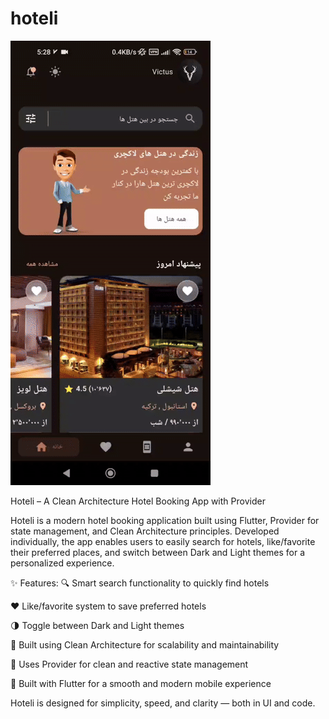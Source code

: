 # hoteli
![Hoteli Demo](https://raw.githubusercontent.com/Aref18/hoteli/main/hoteli.gif)


Hoteli – A Clean Architecture Hotel Booking App with Provider

Hoteli is a modern hotel booking application built using Flutter, Provider for state management, and Clean Architecture principles. Developed individually, the app enables users to easily search for hotels, like/favorite their preferred places, and switch between Dark and Light themes for a personalized experience.

✨ Features:
🔍 Smart search functionality to quickly find hotels

❤️ Like/favorite system to save preferred hotels

🌗 Toggle between Dark and Light themes

🧱 Built using Clean Architecture for scalability and maintainability

🧩 Uses Provider for clean and reactive state management

📱 Built with Flutter for a smooth and modern mobile experience

Hoteli is designed for simplicity, speed, and clarity — both in UI and code.
